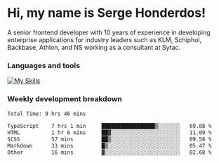 # Hi, my name is Serge Honderdos!

A senior frontend developer with 10 years of experience in developing enterprise applications for industry leaders such as KLM, Schiphol, Backbase, Athlon, and NS working as a consultant at Sytac.

### Languages and tools
[![My Skills](https://skillicons.dev/icons?i=js,ts,angular,react,vue,nodejs,sqlite,postgres,mongodb,git,azure)](#)

### Weekly development breakdown
<!--START_SECTION:waka-->

```txt
Total Time: 9 hrs 46 mins

TypeScript    7 hrs 1 min     █████████████████▒░░░░░░░   69.88 %
HTML          1 hr 6 mins     ██▓░░░░░░░░░░░░░░░░░░░░░░   11.09 %
SCSS          57 mins         ██▒░░░░░░░░░░░░░░░░░░░░░░   09.58 %
Markdown      33 mins         █▒░░░░░░░░░░░░░░░░░░░░░░░   05.47 %
Other         16 mins         ▓░░░░░░░░░░░░░░░░░░░░░░░░   02.68 %
```

<!--END_SECTION:waka-->
